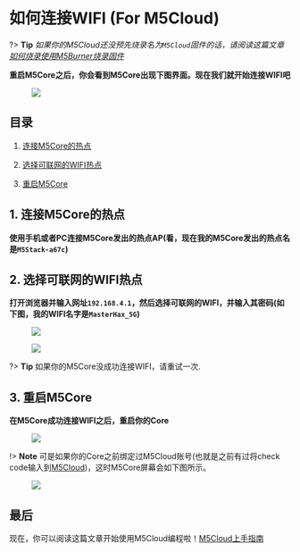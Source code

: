 # 如何连接WIFI (For M5Cloud)

?> **Tip** *如果你的M5Cloud还没预先烧录名为`M5Cloud`固件的话，请阅读这篇文章[如何烧录使用M5Burner烧录固件](zh_CN/related_documents/how_to_burn_firmware)*

**重启M5Core之后，你会看到M5Core出现下图界面。现在我们就开始连接WIFI吧**

<figure>
    <img src="assets/img/related_documents/how_to_connect_wifi_with_m5cloud/m5stack_connet_wifi.png">
</figure>

## 目录

1. [连接M5Core的热点](#connect-to-m5Core-AP)

2. [选择可联网的WIFI热点](#select-networkable-ap)

3. [重启M5Core](#reset-your-device)

## 1. 连接M5Core的热点

**使用手机或者PC连接M5Core发出的热点AP(看，现在我的M5Core发出的热点名是`M5Stack-a67c`)**

## 2. 选择可联网的WIFI热点

**打开浏览器并输入网址`192.168.4.1`，然后选择可联网的WIFI，并输入其密码(如下图，我的WIFI名字是`MasterHax_5G`)**

<figure>
    <img src="assets/img/related_documents/how_to_connect_wifi_with_m5cloud/wifisetup.png">
</figure>

<figure>
    <img src="assets/img/related_documents/how_to_connect_wifi_with_m5cloud/wifi_connect_successfully.png">
</figure>

?> **Tip** 如果你的M5Core没成功连接WIFI，请重试一次.

## 3. 重启M5Core

**在M5Core成功连接WIFI之后，重启你的Core**

<figure>
    <img src="assets/img/related_documents/how_to_connect_wifi_with_m5cloud/check_code_on_m5stack.png">
</figure>

!> **Note** 可是如果你的Core之前绑定过M5Cloud账号(也就是之前有过将check code输入到[M5Cloud](http://cloud.m5stack.com))，这时M5Core屏幕会如下图所示。

<figure>
    <img src="assets/img/related_documents/how_to_connect_wifi_with_m5cloud/connected_wifi_m5cloud_been_bound.png">
</figure>

## 最后

现在，你可以阅读这篇文章开始使用M5Cloud编程啦！[M5Cloud上手指南](zh_CN/quick_start/m5core/m5stack_core_get_started_MicroPython_m5cloud)
